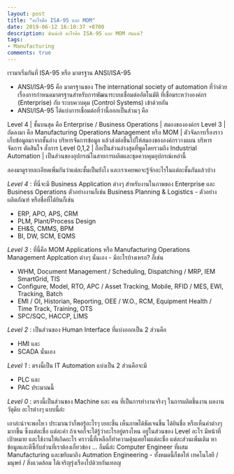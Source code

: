 ```yaml
---
layout: post
title: "อะไรคือ ISA-95 และ MOM"
date: 2019-06-12 16:10:37 +0700
description: นั่นน่ะสิ อะไรคือ ISA-95 และ MOM กันแน่?
tags:
- Manufacturing
comments: true
---
```

เรามาเริ่มกันที่ ISA-95 หรือ มาตรฐาน ANSI/ISA-95
- ANSI/ISA-95 คือ มาตรฐานของ The international society of automation ที่ว่าด้วยเรื่องการกำหนดมาตรฐานสำหรับการพัฒนาระบบเชื่อมต่ออัตโนมัติ ที่เชื่อมระหว่างองค์กร (Enterprise) กับ ระบบควบคุม (Control Systems) เข้าด้วยกัน
- ANSI/ISA-95 ได้แบ่งการเชื่อมต่อที่ว่านี้ออกเป็นส่วนๆ คือ

Level 4 | ชั้นบนสุด คือ Enterprise / Business Operations | สมองขององค์กร
Level 3 | ถัดลงมา คือ Manufacturing Operations Management หรือ MOM | ตัวจัดการเรื่องราวเก็บข้อมูลมาจากชั้นล่าง บริหารจัดการข้อมูล แล้วส่งต่อขึ้นไปให้สมองขององค์กรวางแผน บริหาร จัดการ ตัดสินใจ สั่งการ
Level 0,1,2 | ถือเป็นส่วนล่างสุดที่พูดโดยรวมถึง Industrial Automation | เป็นส่วนของอุปกรณ์ในสายการผลิตและชุดควบคุมอุปกรณ์เหล่านี้

ลองมาดูรายละเอียดเพิ่มกันว่าแต่ละชั้นเป็นยังไง และเราเคยพอจะรู้จักอะไรในแต่ละชั้นกันแล้วบ้าง

*Level 4* : ที่นี่จะมี Business Application ต่างๆ สำหรับงานในภาพของ Enterprise และ Business Operations ตัวอย่างงานก็เช่น Business Planning & Logistics - ตัวอย่างผลิตภัณฑ์ หรือชื่อที่ได้ยินก็เช่น
- ERP, APO, APS, CRM
- PLM, Plant/Process Design
- EH&S, CMMS, BPM
- BI, DW, SCM, EQMS

*Level 3* : ที่นี่คือ MOM Applications หรือ Manufacturing Operations Management Applcation ต่างๆ นั่นเอง - มีอะไรบ้างเหรอ? ก็เช่น
- WHM, Document Management / Scheduling, Dispatching / MRP, IEM SmartGrid, TIS
- Configure, Model, RTO, APC / Asset Tracking, Mobile, RFID / MES, EWI, Tracking, Batch
- EMI / OI, Historian, Reporting, OEE / W.O., RCM, Equipment Health / Time Track, Training, OTS
- SPC/SQC, HACCP, LIMS

*Level 2* : เป็นส่วนของ Human Interface ที่แบ่งออกเป็น 2 ส่วนคือ
- HMI และ
- SCADA นั่นเอง

*Level 1* : ตรงนี้เป็น IT Automation แบ่งเป็น 2 ส่วนคือจะมี
- PLC และ
- PAC ประมาณนี้

*Level 0* : ตรงนี้เป็นส่วนของ Machine และ คน ที่เป็นการทำงานจริงๆ ในการผลิตชิ้นงาน ผลงาน วัตุดิบ อะไรต่างๆ แบบนี้ล่ะ

เอาล่ะน่าจะพอไหว ประมาณว่าก็พอรู้อะไรๆ เยอะขึ้น เห็นภาพได้ชัดเจนขึ้น ได้ยินชื่อ หรือเห็นคำต่างๆ มากขึ้น ซึ่งแต่ละชื่อ แต่ละคำ ถ้าเจอก็จะได้รู้ว่าอะไรอยู่ตรงไหน อยู่ในส่วนของ Level อะไร มีหน้าที่ เป้าหมาย และใช้งานให้เกิดอะไร คราวนี้ที่เหลือก็ทำความคุ้นเคยในแต่ละชื่อ แต่ละส่วนเพิ่มเติม หาข้อมูลและตีซี้กับส่วนที่เราต้องเกี่ยวข้อง ... อืมนี่ล่ะ Computer Engineer ที่ผสม Manufacturing และขยับมาถึง Autmation Engineering - ทั้งหมดนี้ก็ขอให้ เทคโนโลยี / มนุษย์ / สิ่งแวดล้อม ได้เจริญรุ่งเรืองไปด้วยกันเทอญ
